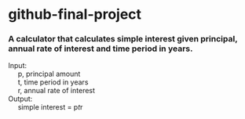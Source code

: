 # github-final-project

### A calculator that calculates simple interest given principal, annual rate of interest and time period in years.

Input: \
&nbsp;&nbsp;&nbsp;&nbsp;&nbsp;p, principal amount\
&nbsp;&nbsp;&nbsp;&nbsp;&nbsp;t, time period in years\
&nbsp;&nbsp;&nbsp;&nbsp;&nbsp;r, annual rate of interest\
Output:\
&nbsp;&nbsp;&nbsp;&nbsp;&nbsp;simple interest = p*t*r
